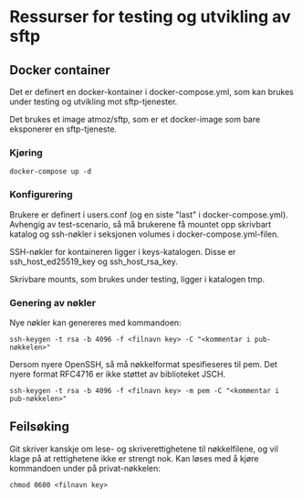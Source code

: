 # Ressurser for testing og utvikling av sftp

## Docker container
Det er definert en docker-kontainer i docker-compose.yml, som kan brukes under testing og utvikling mot sftp-tjenester.

Det brukes et image atmoz/sftp, som er et docker-image som bare eksponerer en sftp-tjeneste. 

### Kjøring
```
docker-compose up -d
```

### Konfigurering
Brukere er definert i users.conf (og en siste "last" i docker-compose.yml). Avhengig av test-scenario, så må brukerene få mountet opp skrivbart katalog og ssh-nøkler i seksjonen volumes i docker-compose.yml-filen.

SSH-nøkler for kontaineren ligger i keys-katalogen. Disse er ssh_host_ed25519_key og ssh_host_rsa_key.

Skrivbare mounts, som brukes under testing, ligger i katalogen tmp.

### Genering av nøkler
Nye nøkler kan genereres med kommandoen:
```
ssh-keygen -t rsa -b 4096 -f <filnavn key> -C "<kommentar i pub-nøkkelen>"
```
Dersom nyere OpenSSH, så må nøkkelformat spesifieseres til pem. Det nyere format RFC4716 er ikke støttet av biblioteket JSCH.
``` 
ssh-keygen -t rsa -b 4096 -f <filnavn key> -m pem -C "<kommentar i pub-nøkkelen>"
```

## Feilsøking
Git skriver kanskje om lese- og skriverettighetene til nøkkelfilene, og vil klage på at rettighetene ikke er strengt nok. Kan løses med å kjøre kommandoen under på privat-nøkkelen:
``` 
chmod 0600 <filnavn key>
```
